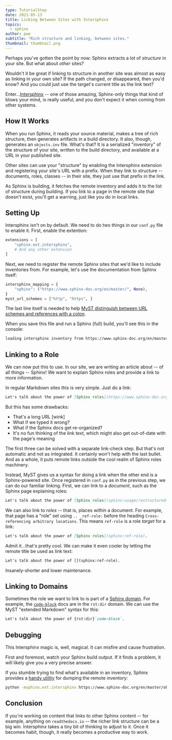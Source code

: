 ```yaml
---
type: TutorialStep
date: 2021-05-13
title: Linking Between Sites with Intersphinx
topics:
  - sphinx
author: pwe
subtitle: "Rich structure and linking, between sites."
thumbnail: thumbnail.png
---
```


Perhaps you've gotten the point by now: Sphinx extracts a lot of _structure_ in your site.
But what about _other_ sites?

Wouldn't it be great if linking to structure in another site was almost as easy as linking in your own site?
If the path changed, or disappeared, then you'd know?
And you could just use the target's current title as the link text?

Enter...[Intersphinx](https://docs.readthedocs.io/en/stable/guides/intersphinx.html) -- one of those amazing, Sphinx-only things that kind of blows your mind, is really useful, and you don't expect it when coming from other systems.

## How It Works

When you run Sphinx, it reads your source material, makes a tree of rich structure, then generates artifacts in a build directory.
It also, though, generates an `objects.inv` file.
What's that?
It is a serialized "inventory" of the structure of your site, written to the build directory, and available at a URL in your published site.

Other sites can use your "structure" by enabling the Intersphinx extension and registering your site's URL with a prefix.
When they link to structure -- documents, roles, classes -- in their site, they just use that prefix in the link.

As Sphinx is building, it fetches the remote inventory and adds it to the list of structure during building.
If you link to a page in the remote site that doesn't exist, you'll get a warning, just like you do in local links.

## Setting Up

Intersphinx isn't on by default.
We need to do two things in our `conf.py` file to enable it.
First, enable the extention:

```python
extensions = [
    "sphinx.ext.intersphinx",
    # And any other extension
]
```

Next, we need to register the remote Sphinx sites that we'd like to include inventories from.
For example, let's use the documentation from Sphinx itself:

```python
intersphinx_mapping = {
    "sphinx": ("https://www.sphinx-doc.org/en/master/", None),
}
myst_url_schemes = ["http", "https", ]
```

The last line itself is needed to help [MyST distinguish between URL schemes and references with a colon](https://github.com/executablebooks/MyST-Parser/issues/246).

When you save this file and run a Sphinx (full) build, you'll see this in the console:

```bash
loading intersphinx inventory from https://www.sphinx-doc.org/en/master/objects.inv...
```

## Linking to a Role

We can now put this to use.
In our site, we are writing an article about -- of all things -- Sphinx!
We want to explain Sphinx roles and provide a link to more information.

In regular Markdown sites this is very simple. Just do a link:

```markdown
Let's talk about the power of [Sphinx roles](https://www.sphinx-doc.org/en/master/usage/restructuredtext/roles.html#ref-role).
```

But this has some drawbacks:

- That's a long URL [wink]
- What if we typed it wrong?
- What if the Sphinx docs get re-organized?
- It's no fun thinking of the link text, which might also get out-of-date with the page's meaning

The first three can be solved with a separate link-check step.
But that's not automatic and not as integrated.
It certainly won't help with the last bullet.
And as a whole, it puts remote links outside the cool realm of Sphinx roles machinery.

Instead, MyST gives us a syntax for doing a link when the other end is a Sphinx-powered site.
Once registered in `conf.py` as in the previous step, we can do our familiar linking.
First, we can link to a _document_, such as the Sphinx page explaining roles:

```markdown
Let's talk about the power of [Sphinx roles](sphinx:usage/restructuredtext/roles).
```

We can also link to _roles_ -- that is, places _within_ a document.
For example, that page has a "role" set using `.. _ref-role:` before the heading `Cross-referencing arbitrary locations`.
This means `ref-role` is a role _target_ for a link:

```markdown
Let's talk about the power of [Sphinx roles](sphinx:ref-role).
```

Admit it...that's pretty cool.
We can make it even cooler by letting the remote title be used as link text:

```markdown
Let's talk about the power of [](sphinx:ref-role).
```

Insanely-shorter and lower maintenance.

## Linking to Domains

Sometimes the role we want to link to is part of a [Sphinx domain](https://www.sphinx-doc.org/en/master/usage/restructuredtext/domains.html).
For example, the [`code-block`](https://www.sphinx-doc.org/en/master/usage/restructuredtext/directives.html#directive-code-block) docs are in the `rst:dir` domain.
We can use the MyST "extended Markdown" syntax for this:

```markdown
Let's talk about the power of {rst:dir}`code-block`.
```

## Debugging

This Intersphinx magic is, well, magical.
It can misfire and cause frustration.

First and foremost, watch your Sphinx build output.
If it finds a problem, it will likely give you a very precise answer.

If you stumble trying to find what's available in an inventory, Sphinx provides a [handy utility](https://docs.readthedocs.io/en/stable/guides/intersphinx.html#using-intersphinx) for dumping the remote inventory:

```bash
python -msphinx.ext.intersphinx https://www.sphinx-doc.org/en/master/objects.inv
```

## Conclusion

If you're working on content that links to other Sphinx content -- for example, anything on `readthedocs.io` -- the richer link structure can be a big win.
Intersphinx takes a tiny bit of thinking to adjust to it.
Once it becomes habit, though, it really becomes a productive way to work.
